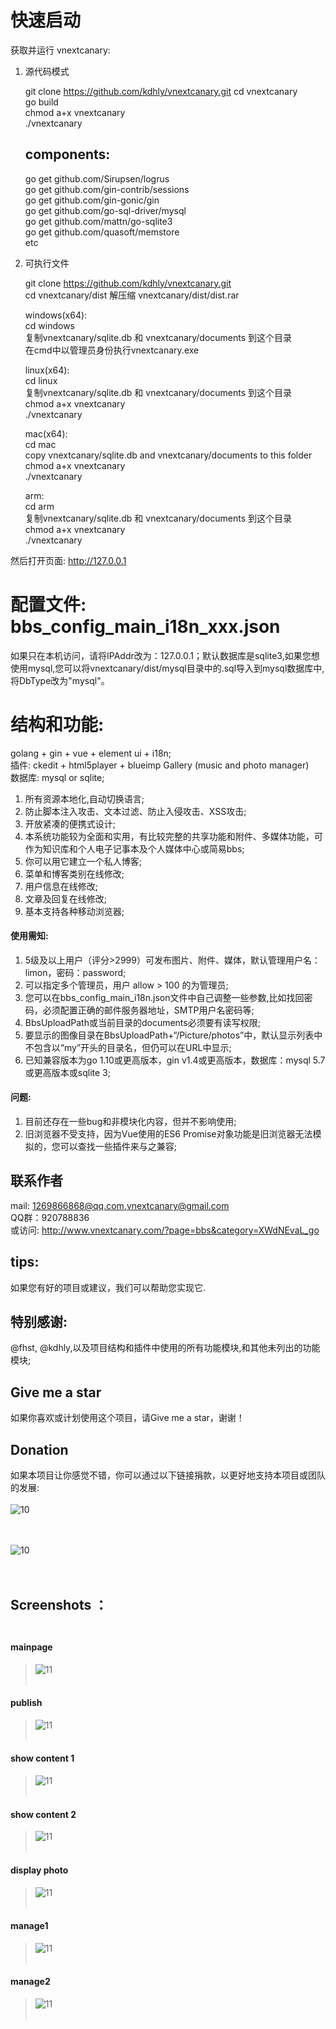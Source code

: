 ﻿# 快速启动

获取并运行 vnextcanary:

1. 源代码模式
	
	git clone https://github.com/kdhly/vnextcanary.git 
	cd vnextcanary  
	go build  
	chmod a+x vnextcanary  
	./vnextcanary  

	## components:

	go get github.com/Sirupsen/logrus  
	go get github.com/gin-contrib/sessions  
	go get github.com/gin-gonic/gin  
	go get github.com/go-sql-driver/mysql  
	go get github.com/mattn/go-sqlite3  
	go get github.com/quasoft/memstore  
	etc  


2. 可执行文件

	git clone https://github.com/kdhly/vnextcanary.git   
	cd vnextcanary/dist
	解压缩 vnextcanary/dist/dist.rar   

	windows(x64):  
	cd windows  
	复制vnextcanary/sqlite.db 和 vnextcanary/documents 到这个目录  
	在cmd中以管理员身份执行vnextcanary.exe  

	linux(x64):  
	cd linux  
	复制vnextcanary/sqlite.db 和 vnextcanary/documents 到这个目录    
	chmod a+x vnextcanary  
	./vnextcanary  
	
	mac(x64):  
	cd mac  
	copy vnextcanary/sqlite.db and vnextcanary/documents to this folder  
	chmod a+x vnextcanary  
	./vnextcanary  

	arm:  
	cd arm  
	复制vnextcanary/sqlite.db 和 vnextcanary/documents 到这个目录    
	chmod a+x vnextcanary  
	./vnextcanary  

然后打开页面: http://127.0.0.1

# 配置文件: bbs_config_main_i18n_xxx.json

如果只在本机访问，请将IPAddr改为：127.0.0.1；默认数据库是sqlite3,如果您想使用mysql,您可以将vnextcanary/dist/mysql目录中的.sql导入到mysql数据库中,将DbType改为"mysql"。

# 结构和功能:
golang + gin + vue + element ui + i18n;  
插件: ckedit + html5player + blueimp Gallery (music and photo manager)  
数据库: mysql or sqlite;  
1. 所有资源本地化,自动切换语言;  
2. 防止脚本注入攻击、文本过滤、防止入侵攻击、XSS攻击;  
3. 开放紧凑的便携式设计;  
4. 本系统功能较为全面和实用，有比较完整的共享功能和附件、多媒体功能，可作为知识库和个人电子记事本及个人媒体中心或简易bbs;  
5. 你可以用它建立一个私人博客;  
6. 菜单和博客类别在线修改;  
7. 用户信息在线修改;  
8. 文章及回复在线修改;  
9. 基本支持各种移动浏览器; 

#### 使用需知:  
1. 5级及以上用户（评分>2999）可发布图片、附件、媒体，默认管理用户名：limon，密码：password;  
2. 可以指定多个管理员，用户 allow > 100 的为管理员;  
3. 您可以在bbs_config_main_i18n.json文件中自己调整一些参数,比如找回密码，必须配置正确的邮件服务器地址，SMTP用户名密码等;  
4. BbsUploadPath或当前目录的documents必须要有读写权限;  
5. 要显示的图像目录在BbsUploadPath+“/Picture/photos”中，默认显示列表中不包含以“my”开头的目录名，但仍可以在URL中显示;   
6. 已知兼容版本为go 1.10或更高版本，gin v1.4或更高版本，数据库：mysql 5.7或更高版本或sqlite 3;  
#### 问题:
1. 目前还存在一些bug和非模块化内容，但并不影响使用;  
2. 旧浏览器不受支持，因为Vue使用的ES6 Promise对象功能是旧浏览器无法模拟的，您可以查找一些插件来与之兼容;  

## 联系作者
mail: 1269866868@qq.com,vnextcanary@gmail.com  
QQ群：920788836  
或访问: http://www.vnextcanary.com/?page=bbs&category=XWdNEvaL_go  

## tips:
如果您有好的项目或建议，我们可以帮助您实现它.  
## 特别感谢:
@fhst, @kdhly,以及项目结构和插件中使用的所有功能模块,和其他未列出的功能模块;  

## Give me a star
如果你喜欢或计划使用这个项目，请Give me a star，谢谢！

## Donation
如果本项目让你感觉不错，你可以通过以下链接捐款，以更好地支持本项目或团队的发展: <br /><br />
![10](/static/img/donation/alipay.jpg)   <br /><br /> <br />

![10](/static/img/donation/weixin.jpg)    <br /><br /> <br />


## Screenshots ：<br /><br />
#### mainpage 
>![11](/static/img/screenshots/mainpage.jpg)  <br /><br />
#### publish 
>![11](/static/img/screenshots/publish.jpg)  <br /><br />
#### show content 1
>![11](/static/img/screenshots/show1.jpg)  <br /><br />
#### show content 2
>![11](/static/img/screenshots/show2.jpg)  <br /><br />
#### display photo 
>![11](/static/img/screenshots/photoshow1.jpg)  <br /><br />
#### manage1 
>![11](/static/img/screenshots/manage1.jpg)  <br /><br />
#### manage2 
>![11](/static/img/screenshots/manage2.jpg)  <br /><br />
